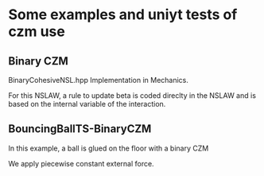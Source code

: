 # Some examples and uniyt tests of czm use

## Binary CZM

BinaryCohesiveNSL.hpp  Implementation in Mechanics.

For this NSLAW, a rule to update beta is coded direclty in the NSLAW and is based on the internal variable of the interaction.



## BouncingBallTS-BinaryCZM

In this example, a ball is glued on the floor with a binary CZM

We apply piecewise constant external force.
